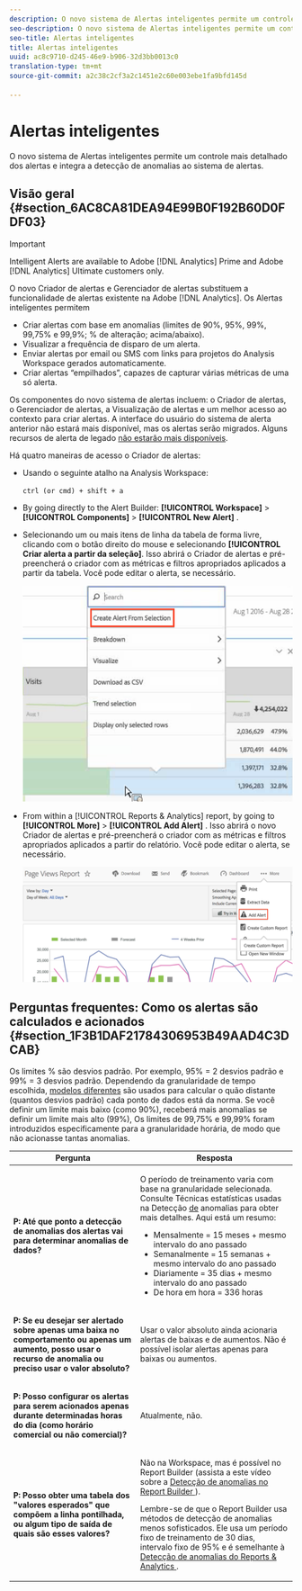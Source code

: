 ```yaml
---
description: O novo sistema de Alertas inteligentes permite um controle mais detalhado dos alertas e integra a detecção de anomalias ao sistema de alertas.
seo-description: O novo sistema de Alertas inteligentes permite um controle mais detalhado dos alertas e integra a detecção de anomalias ao sistema de alertas.
seo-title: Alertas inteligentes
title: Alertas inteligentes
uuid: ac8c9710-d245-46e9-b906-32d3bb0013c0
translation-type: tm+mt
source-git-commit: a2c38c2cf3a2c1451e2c60e003ebe1fa9bfd145d

---
```



# Alertas inteligentes

O novo sistema de Alertas inteligentes permite um controle mais detalhado dos alertas e integra a detecção de anomalias ao sistema de alertas.

## Visão geral {#section_6AC8CA81DEA94E99B0F192B60D0FDF03}

>[!IMPORTANT]
>
>Intelligent Alerts are available to Adobe [!DNL Analytics] Prime and Adobe [!DNL Analytics] Ultimate customers only.

O novo Criador de alertas e Gerenciador de alertas substituem a funcionalidade de alertas existente na Adobe [!DNL Analytics]. Os Alertas inteligentes permitem

* Criar alertas com base em anomalias (limites de 90%, 95%, 99%, 99,75% e 99,9%; % de alteração; acima/abaixo).
* Visualizar a frequência de disparo de um alerta.
* Enviar alertas por email ou SMS com links para projetos do Analysis Workspace gerados automaticamente.
* Criar alertas “empilhados”, capazes de capturar várias métricas de uma só alerta.

Os componentes do novo sistema de alertas incluem: o Criador de alertas, o Gerenciador de alertas, a Visualização de alertas e um melhor acesso ao contexto para criar alertas. A interface do usuário do sistema de alerta anterior não estará mais disponível, mas os alertas serão migrados. Alguns recursos de alerta de legado [não estarão mais disponíveis](https://marketing.adobe.com/resources/help/en_US/sc/user/deprecated_alerts.html).

Há quatro maneiras de acesso o Criador de alertas:

* Usando o seguinte atalho na Analysis Workspace:

   `ctrl (or cmd) + shift + a`
* By going directly to the Alert Builder:  **[!UICONTROL Workspace]** &gt; **[!UICONTROL Components]** &gt; **[!UICONTROL New Alert]** .
* Selecionando um ou mais itens de linha da tabela de forma livre, clicando com o botão direito do mouse e selecionando **[!UICONTROL Criar alerta a partir da seleção]**. Isso abrirá o Criador de alertas e pré-preencherá o criador com as métricas e filtros apropriados aplicados a partir da tabela. Você pode editar o alerta, se necessário.

   ![](assets/create-alert-from-selection.png)

* From within a [!UICONTROL Reports &amp; Analytics] report, by going to  **[!UICONTROL More]** &gt; **[!UICONTROL Add Alert]** . Isso abrirá o novo Criador de alertas e pré-preencherá o criador com as métricas e filtros apropriados aplicados a partir do relatório. Você pode editar o alerta, se necessário.

   ![](assets/add-alert.png)

## Perguntas frequentes: Como os alertas são calculados e acionados {#section_1F3B1DAF21784306953B49AAD4C3DCAB}

Os limites % são desvios padrão. Por exemplo, 95% = 2 desvios padrão e 99% = 3 desvios padrão. Dependendo da granularidade de tempo escolhida, [modelos diferentes](/help/analyze/analysis-workspace/virtual-analyst/c-anomaly-detection/statistics-anomaly-detection.md) são usados para calcular o quão distante (quantos desvios padrão) cada ponto de dados está da norma. Se você definir um limite mais baixo (como 90%), receberá mais anomalias se definir um limite mais alto (99%), Os limites de 99,75% e 99,99% foram introduzidos especificamente para a granularidade horária, de modo que não acionasse tantas anomalias.

<table id="table_B3AA85E1DE3543DCA34966A52E3CE4AB"> 
 <thead> 
  <tr> 
   <th colname="col1" class="entry"> Pergunta </th> 
   <th colname="col2" class="entry"> Resposta </th> 
  </tr> 
 </thead>
 <tbody> 
  <tr> 
   <td colname="col1"> <p><b>P: Até que ponto a detecção de anomalias dos alertas vai para determinar anomalias de dados?</b> </p> </td> 
   <td colname="col2"> <p>O período de treinamento varia com base na granularidade selecionada. Consulte Técnicas estatísticas usadas na Detecção <a href="/help/analyze/analysis-workspace/virtual-analyst/c-anomaly-detection/statistics-anomaly-detection.md">de</a> anomalias para obter mais detalhes. Aqui está um resumo: </p> 
    <ul id="ul_4F8C2A41F06C498DBF5E7AE5DE803773"> 
     <li id="li_E246091A3F1E484C8444AF4052FCA784">Mensalmente = 15 meses + mesmo intervalo do ano passado </li> 
     <li id="li_CC014FB38AE1492B9647E990C29BFB3C">Semanalmente = 15 semanas + mesmo intervalo do ano passado </li> 
     <li id="li_2517EE2097534324BE9C1B54CD181A62">Diariamente = 35 dias + mesmo intervalo do ano passado </li> 
     <li id="li_710BC8B009354542AA4962A59A646099">De hora em hora = 336 horas </li> 
    </ul> </td> 
  </tr> 
  <tr> 
   <td colname="col1"> <p><b>P: Se eu desejar ser alertado sobre apenas uma baixa no comportamento ou apenas um aumento, posso usar o recurso de anomalia ou preciso usar o valor absoluto?</b> </p> </td> 
   <td colname="col2"> <p>Usar o valor absoluto ainda acionaria alertas de baixas e de aumentos. Não é possível isolar alertas apenas para baixas ou aumentos. </p> </td> 
  </tr> 
  <tr> 
   <td colname="col1"> <p><b>P: Posso configurar os alertas para serem acionados apenas durante determinadas horas do dia (como horário comercial ou não comercial)? </b> </p> </td> 
   <td colname="col2"> <p>Atualmente, não. </p> </td> 
  </tr> 
  <tr> 
   <td colname="col1"> <p><b>P: Posso obter uma tabela dos "valores esperados" que compõem a linha pontilhada, ou algum tipo de saída de quais são esses valores? </b> </p> </td> 
   <td colname="col2"> <p>Não na Workspace, mas é possível no Report Builder (assista a este vídeo sobre a <a href="https://www.youtube.com/watch?v=-a-8W6GQZnU" format="https" scope="external">Detecção de anomalias no Report Builder </a>). </p> <p>Lembre-se de que o Report Builder usa métodos de detecção de anomalias menos sofisticados. Ele usa um período fixo de treinamento de 30 dias, intervalo fixo de 95% e é semelhante à <a href="https://marketing.adobe.com/resources/help/en_US/reference/anomaly.html" format="html" scope="external"><span class="uicontrol"></span>Detecção de anomalias do Reports &amp; Analytics </a>. </p> </td> 
  </tr> 
 </tbody> 
</table>

